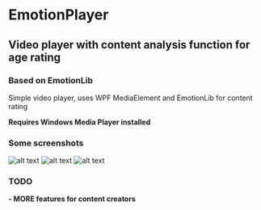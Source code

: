 # EmotionPlayer
## Video player with content analysis function for age rating
### Based on EmotionLib
Simple video player, uses WPF MediaElement and EmotionLib for content rating

__Requires Windows Media Player installed__
### Some screenshots
![alt text](https://raw.githubusercontent.com/EmotionEngineer/EmotionPlayer/master/Screenshots/1.png)
![alt text](https://raw.githubusercontent.com/EmotionEngineer/EmotionPlayer/master/Screenshots/2.png)
![alt text](https://raw.githubusercontent.com/EmotionEngineer/EmotionPlayer/master/Screenshots/3.png)
### TODO
__- MORE features for content creators__  
